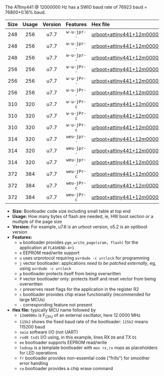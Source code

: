 The ATtiny441 @ 12000000 Hz has a SWIO baud rate of 76923 baud = 76800+0.16% baud.

|Size|Usage|Version|Features|Hex file|
|:-:|:-:|:-:|:-:|:--|
|248|256|u7.7|`w-u-jpr--`|[urboot+attiny441+12m0000x+++76k8_swio_rxa2_txa1_lednop.hex](https://raw.githubusercontent.com/stefanrueger/urboot.hex/main/mcus/attiny441/external_oscillator/fcpu+12m0000_Hz/br+++76k8_bps/urboot+attiny441+12m0000x+++76k8_swio_rxa2_txa1_lednop.hex)|
|248|256|u7.7|`w-u-jpr--`|[urboot+attiny441+12m0000x+++76k8_swio_rxa4_txa5_lednop.hex](https://raw.githubusercontent.com/stefanrueger/urboot.hex/main/mcus/attiny441/external_oscillator/fcpu+12m0000_Hz/br+++76k8_bps/urboot+attiny441+12m0000x+++76k8_swio_rxa4_txa5_lednop.hex)|
|248|256|u7.7|`w-u-jpr--`|[urboot+attiny441+12m0000x+++76k8_swio_rxb2_txa7_lednop.hex](https://raw.githubusercontent.com/stefanrueger/urboot.hex/main/mcus/attiny441/external_oscillator/fcpu+12m0000_Hz/br+++76k8_bps/urboot+attiny441+12m0000x+++76k8_swio_rxb2_txa7_lednop.hex)|
|256|256|u7.7|`w-u-jPr--`|[urboot+attiny441+12m0000x+++76k8_swio_rxa2_txa1.hex](https://raw.githubusercontent.com/stefanrueger/urboot.hex/main/mcus/attiny441/external_oscillator/fcpu+12m0000_Hz/br+++76k8_bps/urboot+attiny441+12m0000x+++76k8_swio_rxa2_txa1.hex)|
|256|256|u7.7|`w-u-jPr--`|[urboot+attiny441+12m0000x+++76k8_swio_rxa4_txa5.hex](https://raw.githubusercontent.com/stefanrueger/urboot.hex/main/mcus/attiny441/external_oscillator/fcpu+12m0000_Hz/br+++76k8_bps/urboot+attiny441+12m0000x+++76k8_swio_rxa4_txa5.hex)|
|256|256|u7.7|`w-u-jPr--`|[urboot+attiny441+12m0000x+++76k8_swio_rxb2_txa7.hex](https://raw.githubusercontent.com/stefanrueger/urboot.hex/main/mcus/attiny441/external_oscillator/fcpu+12m0000_Hz/br+++76k8_bps/urboot+attiny441+12m0000x+++76k8_swio_rxb2_txa7.hex)|
|310|320|u7.7|`w-u-jPr-c`|[urboot+attiny441+12m0000x+++76k8_swio_rxa2_txa1_lednop_fr_ce.hex](https://raw.githubusercontent.com/stefanrueger/urboot.hex/main/mcus/attiny441/external_oscillator/fcpu+12m0000_Hz/br+++76k8_bps/urboot+attiny441+12m0000x+++76k8_swio_rxa2_txa1_lednop_fr_ce.hex)|
|310|320|u7.7|`w-u-jPr-c`|[urboot+attiny441+12m0000x+++76k8_swio_rxa4_txa5_lednop_fr_ce.hex](https://raw.githubusercontent.com/stefanrueger/urboot.hex/main/mcus/attiny441/external_oscillator/fcpu+12m0000_Hz/br+++76k8_bps/urboot+attiny441+12m0000x+++76k8_swio_rxa4_txa5_lednop_fr_ce.hex)|
|310|320|u7.7|`w-u-jPr-c`|[urboot+attiny441+12m0000x+++76k8_swio_rxb2_txa7_lednop_fr_ce.hex](https://raw.githubusercontent.com/stefanrueger/urboot.hex/main/mcus/attiny441/external_oscillator/fcpu+12m0000_Hz/br+++76k8_bps/urboot+attiny441+12m0000x+++76k8_swio_rxb2_txa7_lednop_fr_ce.hex)|
|314|320|u7.7|`weu-jpr--`|[urboot+attiny441+12m0000x+++76k8_swio_rxa2_txa1_ee_lednop.hex](https://raw.githubusercontent.com/stefanrueger/urboot.hex/main/mcus/attiny441/external_oscillator/fcpu+12m0000_Hz/br+++76k8_bps/urboot+attiny441+12m0000x+++76k8_swio_rxa2_txa1_ee_lednop.hex)|
|314|320|u7.7|`weu-jpr--`|[urboot+attiny441+12m0000x+++76k8_swio_rxa4_txa5_ee_lednop.hex](https://raw.githubusercontent.com/stefanrueger/urboot.hex/main/mcus/attiny441/external_oscillator/fcpu+12m0000_Hz/br+++76k8_bps/urboot+attiny441+12m0000x+++76k8_swio_rxa4_txa5_ee_lednop.hex)|
|314|320|u7.7|`weu-jpr--`|[urboot+attiny441+12m0000x+++76k8_swio_rxb2_txa7_ee_lednop.hex](https://raw.githubusercontent.com/stefanrueger/urboot.hex/main/mcus/attiny441/external_oscillator/fcpu+12m0000_Hz/br+++76k8_bps/urboot+attiny441+12m0000x+++76k8_swio_rxb2_txa7_ee_lednop.hex)|
|372|384|u7.7|`weu-jPr-c`|[urboot+attiny441+12m0000x+++76k8_swio_rxa2_txa1_ee_lednop_fr_ce.hex](https://raw.githubusercontent.com/stefanrueger/urboot.hex/main/mcus/attiny441/external_oscillator/fcpu+12m0000_Hz/br+++76k8_bps/urboot+attiny441+12m0000x+++76k8_swio_rxa2_txa1_ee_lednop_fr_ce.hex)|
|372|384|u7.7|`weu-jPr-c`|[urboot+attiny441+12m0000x+++76k8_swio_rxa4_txa5_ee_lednop_fr_ce.hex](https://raw.githubusercontent.com/stefanrueger/urboot.hex/main/mcus/attiny441/external_oscillator/fcpu+12m0000_Hz/br+++76k8_bps/urboot+attiny441+12m0000x+++76k8_swio_rxa4_txa5_ee_lednop_fr_ce.hex)|
|372|384|u7.7|`weu-jPr-c`|[urboot+attiny441+12m0000x+++76k8_swio_rxb2_txa7_ee_lednop_fr_ce.hex](https://raw.githubusercontent.com/stefanrueger/urboot.hex/main/mcus/attiny441/external_oscillator/fcpu+12m0000_Hz/br+++76k8_bps/urboot+attiny441+12m0000x+++76k8_swio_rxb2_txa7_ee_lednop_fr_ce.hex)|

- **Size:** Bootloader code size including small table at top end
- **Usage:** How many bytes of flash are needed, ie, HW boot section or a multiple of the page size
- **Version:** For example, u7.6 is an urboot version, o5.2 is an optiboot version
- **Features:**
  + `w` bootloader provides `pgm_write_page(sram, flash)` for the application at `FLASHEND-4+1`
  + `e` EEPROM read/write support
  + `u` uses urprotocol requiring `avrdude -c urclock` for programming
  + `j` vector bootloader: applications *need to be patched externally*, eg, using `avrdude -c urclock`
  + `p` bootloader protects itself from being overwritten
  + `P` vector bootloader only: protects itself and reset vector from being overwritten
  + `r` preserves reset flags for the application in the register R2
  + `c` bootloader provides chip erase functionality (recommended for large MCUs)
  + `-` corresponding feature not present
- **Hex file:** typically MCU name followed by
  + `12m0000x` is F<sub>CPU</sub> of an external oscillator, here 12.0000 MHz
  + `115k2` shows the fixed baud rate of the bootloader: `115k2` means 115200 baud
  + `swio` software I/O (not UART)
  + `rxd0 txd1` I/O using, in this example, lines RX `D0` and TX `D1`
  + `ee` bootloader supports EEPROM read/write
  + `lednop` is a template bootloader with `mov rx,rx` nops as placeholders for LED operations
  + `fr` bootloader provides non-essential code ("frills") for smoother error handling
  + `ce` bootloader provides a chip erase command
